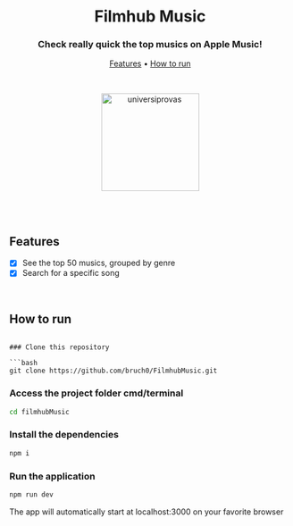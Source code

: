 <h1 align="center">
  Filmhub Music
</h1>

<h3 align="center">
    Check really quick the top musics on Apple Music!
</h3>

<p align="center">
 <a href="#features">Features</a> • 
 <a href="#how-to-run">How to run</a>
</p>


</br>

<p align="center">
  <img src="public/icon.png" width="175" alt="universiprovas" />
</p>

</br>

</br>

## Features

- [x] See the top 50 musics, grouped by genre 
- [x] Search for a specific song

</br>

## How to run

```

### Clone this repository

```bash
git clone https://github.com/bruch0/FilmhubMusic.git
```

### Access the project folder cmd/terminal

```bash
cd filmhubMusic
```

### Install the dependencies

```bash
npm i
```

### Run the application

```bash
npm run dev
```

The app will automatically start at localhost:3000 on your favorite browser

</br>